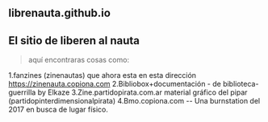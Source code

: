 ## librenauta.github.io
El sitio de liberen al nauta 
----------------------------

>aquí encontraras cosas como:

1.fanzines (zinenautas) que ahora esta en esta dirección https://zinenauta.copiona.com
2.Bibliobox+documentación - de biblioteca-guerrilla by Elkaze
3.Zine.partidopirata.com.ar material gráfico del pipar (partidopinterdimensionalpirata) 
4.Bmo.copiona.com -- Una burnstation del 2017 en busca de lugar físico.
